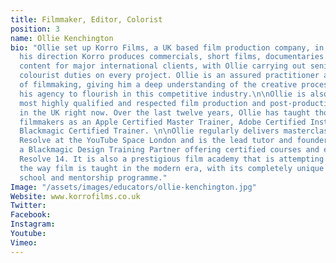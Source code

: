 ```yaml
---
title: Filmmaker, Editor, Colorist
position: 3
name: Ollie Kenchington
bio: "Ollie set up Korro Films, a UK based film production company, in 2008. Under
  his direction Korro produces commercials, short films, documentaries and branded
  content for major international clients, with Ollie carrying out senior editor and
  colourist duties on every project. Ollie is an assured practitioner across all areas
  of filmmaking, giving him a deep understanding of the creative process, which allows
  his agency to flourish in this competitive industry.\n\nOllie is also among the
  most highly qualified and respected film production and post-production trainers
  in the UK right now. Over the last twelve years, Ollie has taught thousands of aspiring
  filmmakers as an Apple Certified Master Trainer, Adobe Certified Instructor and
  Blackmagic Certified Trainer. \n\nOllie regularly delivers masterclasses in DaVinci
  Resolve at the YouTube Space London and is the lead tutor and founder of Korro Academy,
  a Blackmagic Design Training Partner offering certified courses and exams in DaVinci
  Resolve 14. It is also a prestigious film academy that is attempting to re-shape
  the way film is taught in the modern era, with its completely unique 8-week film
  school and mentorship programme."
Image: "/assets/images/educators/ollie-kenchington.jpg"
Website: www.korrofilms.co.uk
Twitter: 
Facebook: 
Instagram: 
Youtube: 
Vimeo: 
---
```


